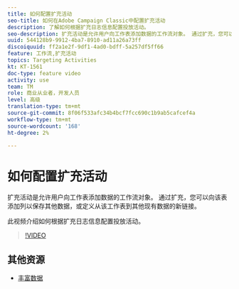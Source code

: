 ```yaml
---
title: 如何配置扩充活动
seo-title: 如何在Adobe Campaign Classic中配置扩充活动
description: 了解如何根据扩充日志信息配置投放活动。
seo-description: 扩充活动是允许用户向工作表添加数据的工作流对象。 通过扩充，您可以向该表添加列以保存其他数据，或定义从该工作表到其他现有数据的新链接。   此视频介绍如何根据扩充日志信息配置投放活动。
uuid: 544128b9-9912-4ba7-8910-ad11a26a73ff
discoiquuid: ff2a1e2f-9df1-4ad0-bdff-5a257df5ff66
feature: 工作流,扩充活动
topics: Targeting Activities
kt: KT-1561
doc-type: feature video
activity: use
team: TM
role: 商业从业者，开发人员
level: 高级
translation-type: tm+mt
source-git-commit: 8f06f533afc34b4bcf7fcc690c1b9ab5cafcef4a
workflow-type: tm+mt
source-wordcount: '168'
ht-degree: 2%

---
```



# 如何配置扩充活动

扩充活动是允许用户向工作表添加数据的工作流对象。 通过扩充，您可以向该表添加列以保存其他数据，或定义从该工作表到其他现有数据的新链接。

此视频介绍如何根据扩充日志信息配置投放活动。

>[!VIDEO](https://video.tv.adobe.com/v/25193?quality=12)

## 其他资源

- [丰富数据](https://docs.adobe.com/content/help/en/campaign-classic/using/automating-with-workflows/use-cases/enriching-data.html)
